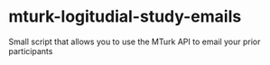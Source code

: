 # mturk-logitudial-study-emails
Small script that allows you to use the MTurk API to email your prior participants
